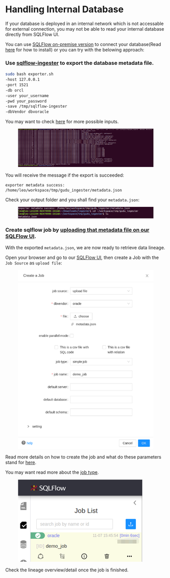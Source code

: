 # Handling Internal Database

If your database is deployed in an internal network which is not accessable for external connection, you may not be able to read your internal database directly from SQLFlow UI.&#x20;

You can use [SQLFlow on-premise version](https://www.gudusoft.com/sqlflow-on-premise-version/) to connect your database(Read [here](../../1.-introduction/installation/) for how to install) or you can try with the belowing approach:

### Use [sqlflow-ingester](broken-reference) to export the database metadata file.

```bash
sudo bash exporter.sh 
-host 127.0.0.1 
-port 1521 
-db orcl 
-user your_username
-pwd your_password 
-save /tmp/sqlflow-ingester 
-dbVendor dbvoracle
```

You may want to check [here](../../6.-sqlflow-ingester/introduction/sqlflow-exporter.md#parameters) for more possible inputs.

<figure><img src="../../.gitbook/assets/1_20221107233500.png" alt=""><figcaption></figcaption></figure>

You will receive the message if the export is succeeded:

```
exporter metadata success: /home/leo/workspace/tmp/gudu_ingester/metadata.json
```

Check your output folder and you shall find your `metadata.json`:

<figure><img src="../../.gitbook/assets/2_20221107233843.png" alt=""><figcaption></figcaption></figure>

### Create sqlflow job by [uploading that metadata file on our SQLFlow UI](../../1.-introduction/ui/job-management/job-sources.md#upload-file).&#x20;

With the exported `metadata.json`, we are now ready to retrieve data lineage.

Open your browser and go to our [SQLFlow UI](https://sqlflow.gudusoft.com/#/), then create a Job with the `Job Source` as `upload file`:

<figure><img src="../../.gitbook/assets/3_20221107234253.png" alt=""><figcaption></figcaption></figure>

Read more details on how to create the job and what do these parameters stand for [here](../../1.-introduction/ui/job-management/#create-a-job).

You may want read more about the [job type](../../1.-introduction/getting-started/different-modes-in-gudu-sqlflow/job-mode.md).

<figure><img src="../../.gitbook/assets/4_20221107234639.png" alt=""><figcaption></figcaption></figure>

Check the lineage overview/detail once the job is finished.
